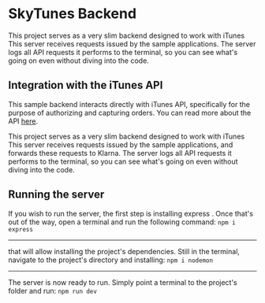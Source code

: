 # SkyTunes Backend


This project serves as a very slim backend designed to work with iTunes This server receives requests issued by the sample applications.
The server logs all API requests it performs to the terminal, so you can see what's going on even without diving into the code.

## Integration with the iTunes API

This sample backend interacts directly with iTunes API, specifically for the purpose of authorizing and capturing orders. You can read more about the API [here](https://affiliate.itunes.apple.com/resources/documentation/itunes-store-web-service-search-api/).

This project serves as a very slim backend designed to work with iTunes This server receives requests issued by the sample applications, and forwards these requests to Klarna. 
The server logs all API requests it performs to the terminal, so you can see what's going on even without diving into the code.


## Running the server

If you wish to run the server, the first step is installing express .
Once that's out of the way, open a terminal and run the following command:
`npm i express`

---


that will allow installing the project's dependencies. Still in the terminal, navigate to the project's directory and installing:
`npm i nodemon`

---


The server is now ready to run. Simply point a terminal to the project's folder and run:
`npm run dev`



